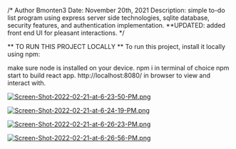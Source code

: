 /*
Author Bmonten3
Date: November 20th, 2021
Description: simple to-do list program using express server side technologies, sqlite database, security features, and authentication implementation.
**UPDATED: added front end UI for pleasant interactions.
*/

** TO RUN THIS PROJECT LOCALLY ** To run this project, install it locally using npm:

make sure node is installed on your device.
npm i in terminal of choice
npm start to build react app.
http://localhost:8080/ in browser to view and interact with.

[![Screen-Shot-2022-02-21-at-6-23-50-PM.png](https://i.postimg.cc/1z5kr2xZ/Screen-Shot-2022-02-21-at-6-23-50-PM.png)](https://postimg.cc/LJwQHy6y)

[![Screen-Shot-2022-02-21-at-6-24-19-PM.png](https://i.postimg.cc/j5DBGfdg/Screen-Shot-2022-02-21-at-6-24-19-PM.png)](https://postimg.cc/TLXkbpbg)

[![Screen-Shot-2022-02-21-at-6-26-23-PM.png](https://i.postimg.cc/B6RRsvjq/Screen-Shot-2022-02-21-at-6-26-23-PM.png)](https://postimg.cc/vgL0tb7j)

[![Screen-Shot-2022-02-21-at-6-26-56-PM.png](https://i.postimg.cc/vmqpqhMx/Screen-Shot-2022-02-21-at-6-26-56-PM.png)](https://postimg.cc/zLht3nyq)
